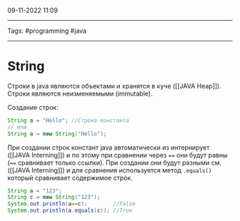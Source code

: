 09-11-2022
11:09
***
Tags: #programming #java 
***
# String

Строки в java являются объектами и хранятся в куче ([[JAVA Heap]]). 
Строки являются неизменяемыми (immutable). 

Создание строк:
```java 
String a = "Hello"; //Строка-константа
// или
String a = new String("Hello");
```

При создании строк констант java автоматически из интернирует ([[JAVA Interning]]) и по этому при сравнении через `==` они будут равны (`==` сравнивает только ссылки).
При создании они будут разными см. ([[JAVA Interning]]) и для сравнения используется метод `.equals()` который сравнивает содержимое строк.
```java
String a = "123";  
String c = new String("123");  
System.out.println(a==c);        //False  
System.out.println(a.equals(c)); //True
```
